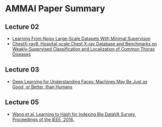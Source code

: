 # AMMAI Paper Summary

## Lecture 02

* [Learning From Noisy Large-Scale Datasets With Minimal Supervison](02/DeepLabelCleaning.md)
* [ChestX-ray8: Hospital-scale Chest X-ray Database and Benchmarks on Weakly-Supervised Classification and Localization of Common Thorax Diseases](02/ChestX-ray8.md)

## Lecture 03

* [Deep Learning for Understanding Faces: Machines May Be Just as Good, or Better, than Humans](03/face.md)

## Lecture 05

* [Wang et al. Learning to Hash for Indexing Big DataVA Survey. Proceedings of the IEEE, 2016.](05/hashing.pdf)
